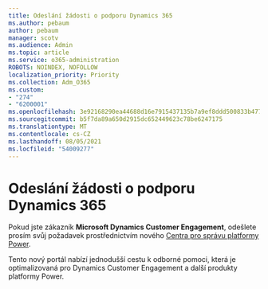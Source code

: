 ```yaml
---
title: Odeslání žádosti o podporu Dynamics 365
ms.author: pebaum
author: pebaum
manager: scotv
ms.audience: Admin
ms.topic: article
ms.service: o365-administration
ROBOTS: NOINDEX, NOFOLLOW
localization_priority: Priority
ms.collection: Adm_O365
ms.custom:
- "274"
- "6200001"
ms.openlocfilehash: 3e92168290ea44688d16e7915437135b7a9ef8ddd500833b4773e20685831aa3
ms.sourcegitcommit: b5f7da89a650d2915dc652449623c78be6247175
ms.translationtype: MT
ms.contentlocale: cs-CZ
ms.lasthandoff: 08/05/2021
ms.locfileid: "54009277"
---
```

# <a name="submit-dynamics-365-support-requests"></a>Odeslání žádosti o podporu Dynamics 365

Pokud jste zákazník **Microsoft Dynamics Customer Engagement**, odešlete prosím svůj požadavek prostřednictvím nového [Centra pro správu platformy Power](https://admin.powerplatform.microsoft.com/?ref=officemodern).
  
Tento nový portál nabízí jednodušší cestu k odborné pomoci, která je optimalizovaná pro Dynamics Customer Engagement a další produkty platformy Power.
  